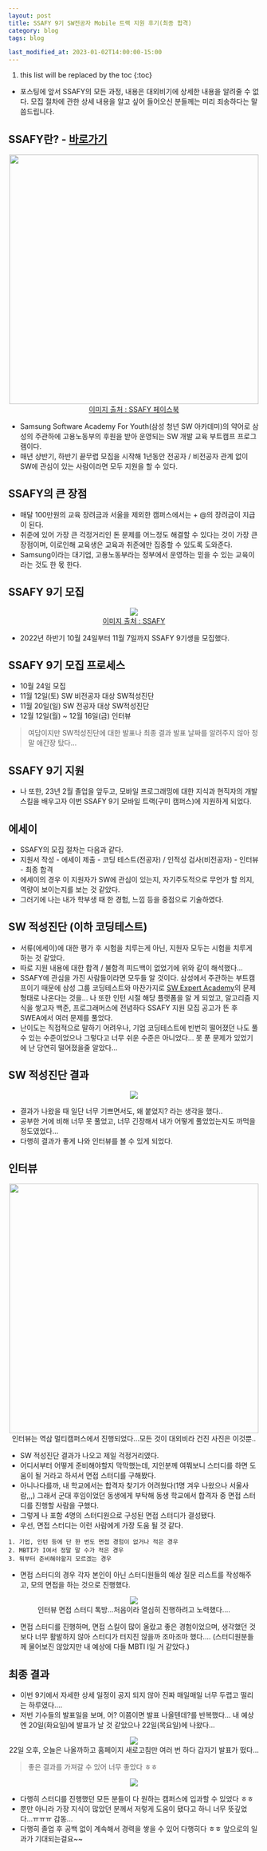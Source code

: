 ```yaml
---
layout: post
title: SSAFY 9기 SW전공자 Mobile 트랙 지원 후기(최종 합격)
category: blog
tags: blog

last_modified_at: 2023-01-02T14:00:00-15:00
---
```


1. this list will be replaced by the toc
{:toc}

+ 포스팅에 앞서 SSAFY의 모든 과정, 내용은 대외비기에 상세한 내용을 알려줄 수 없다. 모집 절차에 관한 상세 내용을 알고 싶어 들어오신 분들께는 미리 죄송하다는 말씀드립니다.

## SSAFY란? - [바로가기](https://www.ssafy.com/ksp/jsp/swp/swpMain.jsp)

<p align=center>
    <img src="/assets/img/post-img/blog/2023-01-02-blog-1-ssafy/logo_ssafy.jpg" width="500">
    <br>
    <a href="https://www.facebook.com/hellossafy/">이미지 출처 : SSAFY 페이스북</a>
</p>

+ Samsung Software Academy For Youth(삼성 청년 SW 아카데미)의 약어로 삼성의 주관하에 고용노동부의 후원을 받아 운영되는 SW 개발 교육 부트캠프 프로그램이다.
+ 매년 상반기, 하반기 끝무렵 모집을 시작해 1년동안 전공자 / 비전공자 관계 없이 SW에 관심이 있는 사람이라면 모두 지원을 할 수 있다.


## SSAFY의 큰 장점
+ 매달 100만원의 교육 장려금과 서울을 제외한 캠퍼스에서는 + @의 장려금이 지급이 된다.
+ 취준에 있어 가장 큰 걱정거리인 돈 문제를 어느정도 해결할 수 있다는 것이 가장 큰 장점이며, 이로인해 교육생은 교육과 취준에만 집중할 수 있도록 도와준다.
+ Samsung이라는 대기업, 고용노동부라는 정부에서 운영하는 믿을 수 있는 교육이라는 것도 한 몫 한다.


## SSAFY 9기 모집

<p align=center>
    <img src="/assets/img/post-img/blog/2023-01-02-blog-1-ssafy/recruit_ssafy9.jpg">
    <br>
    <a href="https://www.ssafy.com/ksp/jsp/swp/swpMain.jsp">이미지 출처 : SSAFY</a>
</p>

+ 2022년 하반기 10월 24일부터 11월 7일까지 SSAFY 9기생을 모집했다.


## SSAFY 9기 모집 프로세스
+ 10월 24일 모집
+ 11월 12일(토) SW 비전공자 대상 SW적성진단
+ 11월 20일(일) SW 전공자 대상 SW적성진단
+ 12월 12일(월) ~ 12월 16일(금) 인터뷰

> 여담이지만 SW적성진단에 대한 발표나 최종 결과 발표 날짜를 알려주지 않아 정말 애간장 탔다...


## SSAFY 9기 지원
+ 나 또한, 23년 2월 졸업을 앞두고, 모바일 프로그래밍에 대한 지식과 현직자의 개발 스킬을 배우고자 이번 SSAFY 9기 모바일 트랙(구미 캠퍼스)에 지원하게 되었다.


## 에세이
+ SSAFY의 모집 절차는 다음과 같다.
+ 지원서 작성 - 에세이 제출 - 코딩 테스트(전공자) / 인적성 검사(비전공자) - 인터뷰 - 최종 합격
+ 에세이의 경우 이 지원자가 SW에 관심이 있는지, 자기주도적으로 무언가 할 의지, 역량이 보이는지를 보는 것 같았다.
+ 그러기에 나는 내가 학부생 때 한 경험, 느낌 등을 중점으로 기술하였다.

## SW 적성진단 (이하 코딩테스트)
+ 서류(에세이)에 대한 평가 후 시험을 치루는게 아닌, 지원자 모두는 시험을 치루게 하는 것 같았다.
+ 따로 지원 내용에 대한 합격 / 불합격 피드백이 없었기에 위와 같이 해석했다...
+ SSAFY에 관심을 가진 사람들이라면 모두들 알 것이다. 삼성에서 주관하는 부트캠프이기 때문에 삼성 그룹 코딩테스트와 마찬가지로 [SW Expert Academy](https://swexpertacademy.com)의 문제 형태로 나온다는 것을... 나 또한 인턴 시절 해당 플랫폼을 알 게 되었고, 알고리즘 지식을 쌓고자 백준, 프로그래머스에 전념하다 SSAFY 지원 모집 공고가 뜬 후 SWEA에서 여러 문제를 풀었다.
+ 난이도는 직접적으로 말하기 어려우나, 기업 코딩테스트에 빈번히 떨어졌던 나도 풀 수 있는 수준이었으나 그렇다고 너무 쉬운 수준은 아니었다... 못 푼 문제가 있었기에 난 당연히 떨어졌을줄 알았다...


## SW 적성진단 결과
<p align=center>
    <img src="/assets/img/post-img/blog/2023-01-02-blog-1-ssafy/result_sw_ssafy9.jpg">
</p>

+ 결과가 나왔을 때 일단 너무 기쁘면서도, 왜 붙었지? 라는 생각을 했다..
+ 공부한 거에 비해 너무 못 풀었고, 너무 긴장해서 내가 어떻게 풀었었는지도 까먹을 정도였었다...
+ 다행히 결과가 좋게 나와 인터뷰를 볼 수 있게 되었다.


## 인터뷰

<p align=center>
    <img src="/assets/img/post-img/blog/2023-01-02-blog-1-ssafy/interview_ssafy9.jpg" width="500">
    <br>
    인터뷰는 역삼 멀티캠퍼스에서 진행되었다...모든 것이 대외비라 건진 사진은 이것뿐..
</p>

+ SW 적성진단 결과가 나오고 제일 걱정거리였다.
+ 어디서부터 어떻게 준비해야할지 막막했는데, 지인분께 여쭤보니 스터디를 하면 도움이 될 거라고 하셔서 면접 스터디를 구해봤다.
+ 아니나다를까, 내 학교에서는 합격자 찾기가 어려웠다(1명 겨우 나왔으나 서울사람,,,) 그래서 군대 후임이었던 동생에게 부탁해 동생 학교에서 합격자 중 면접 스터디를 진행할 사람을 구했다.
+ 그렇게 나 포함 4명의 스터디원으로 구성된 면접 스터디가 결성됐다.
+ 우선, 면접 스터디는 이런 사람에게 가장 도움 될 것 같다.

~~~
1. 기업, 인턴 등에 단 한 번도 면접 경험이 없거나 적은 경우
2. MBTI가 I여서 정말 말 수가 적은 경우
3. 뭐부터 준비해야할지 모르겠는 경우
~~~

+ 면접 스터디의 경우 각자 본인이 아닌 스터디원들의 예상 질문 리스트를 작성해주고, 모의 면접을 하는 것으로 진행했다.

<p align=center>
    <img src="/assets/img/post-img/blog/2023-01-02-blog-1-ssafy/study_ssafy9_1.jpg">
    <br>
    인터뷰 면접 스터디 톡방...처음이라 열심히 진행하려고 노력했다....
</p>

+ 면접 스터디를 진행하며, 면접 스킬이 많이 올랐고 좋은 경험이었으며, 생각했던 것보다 너무 활발하지 않아 스터디가 터지진 않을까 조마조마 했다.... (스터디원분들께 물어보진 않았지만 내 예상에 다들 MBTI I일 거 같았다.)


## 최종 결과
+ 이번 9기에서 자세한 상세 일정이 공지 되지 않아 진짜 매일매일 너무 두렵고 떨리는 하루였다....
+ 저번 기수들의 발표일을 보며, 어? 이쯤이면 발표 나올텐데?를 반복했다... 내 예상엔 20일(화요일)에 발표가 날 것 같았으나 22일(목요일)에 나왔다...

<p align=center>
    <img src="/assets/img/post-img/blog/2023-01-02-blog-1-ssafy/result_ssafy9.jpg">
    <br>
    22일 오후, 오늘은 나올까하고 홈페이지 새로고침만 여러 번 하다 갑자기 발표가 떴다...
</p>

> 좋은 결과를 가져갈 수 있어 너무 좋았다 ㅎㅎ

<p align=center>
    <img src="/assets/img/post-img/blog/2023-01-02-blog-1-ssafy/study_ssafy9_2.jpg">
</p>

+ 다행히 스터디를 진행했던 모든 분들이 다 원하는 캠퍼스에 입과할 수 있었다 ㅎㅎ
+ 뿐만 아니라 가장 지식이 많았던 분께서 저렇게 도움이 됐다고 하니 너무 뜻깊었다...ㅠㅠㅠ 감동...
+ 다행히 졸업 후 공백 없이 계속해서 경력을 쌓을 수 있어 다행히다 ㅎㅎ 앞으로의 일과가 기대되는걸요~~
